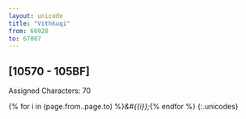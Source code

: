 ```yaml
---
layout: unicode
title: "Vithkuqi"
from: 66928
to: 67007
---
```


## 	[10570 - 105BF]

Assigned Characters: 70

{% for i in (page.from..page.to) %}<i>&#{{i}};</i>{% endfor %}
{:.unicodes}
